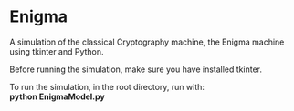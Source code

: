 # Enigma
A simulation of the classical Cryptography machine, the Enigma machine using tkinter and Python.

Before running the simulation, make sure you have installed tkinter.

To run the simulation, in the root directory, run with:\
**python EnigmaModel.py**
